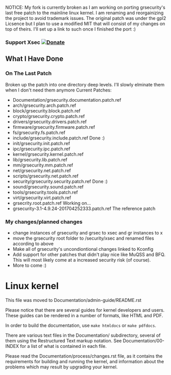 NOTICE: My fork is currently broken as I am working on porting grsecurity's last
free patch to the mainline linux kernel. I am renaming and reorgainizing the
project to avoid trademark issues. The original patch was under the gpl2 Licsence
but I plan to use a modified MIT that will consist of my changes on top of theirs.
I'll set up a link to such once I finished the port :)

### Support Xsec [![Donate](https://img.shields.io/badge/Donate-PayPal-green.svg)](https://www.paypal.com/cgi-bin/webscr?cmd=_donations&business=NFPU6CRVSAES2&lc=US&item_name=xsec&currency_code=USD&bn=PP%2dDonationsBF%3abtn_donate_SM%2egif%3aNonHosted)

## What I Have Done
### On The Last Patch
Broken up the patch into one directory deep levels. I'll slowly elminate them when I don't need them anymore
Current Patches:
 - Documentation/grsecurity.documentation.patch.ref
 - arch/grsecurity.arch.patch.ref
 - block/grsecurity.block.patch.ref
 - crypto/grsecurity.crypto.patch.ref
 - drivers/grsecurity.drivers.patch.ref
 - firmware/grsecurity.firmware.patch.ref
 - fs/grsecurity.fs.patch.ref
 - include/grsecurity.include.patch.ref               Done :)
 - init/grsecurity.init.patch.ref
 - ipc/grsecurity.ipc.patch.ref
 - kernel/grsecurity.kernel.patch.ref
 - lib/grsecurity.lib.patch.ref
 - mm/grsecurity.mm.patch.ref
 - net/grsecurity.net.patch.ref
 - scripts/grsecurity.net.patch.ref
 - security/grsecurity.security.patch.ref              Done :)
 - sound/grsecurity.sound.patch.ref
 - tools/grsecurity.tools.patch.ref
 - virt/grsecurity.virt.patch.ref
 - grsecrity.root.patch.ref                            Working on...
 - grsecurity-3.1-4.9.24-201704252333.patch.ref        The reference patch
### My changes/planned changes
 - change instances of grsecurity and grsec to xsec and gr instances to x
 - move the grsecurity root folder to /security/xsec and renamed files according to above
 - Make all of grsecurity's uncondiontional changes linked to Kconfig
 - Add support for other patches that didn't play nice like MuQSS and BFQ. This will most likely come at a increased security risk (of course).
 - More to come :)

Linux kernel
============

This file was moved to Documentation/admin-guide/README.rst

Please notice that there are several guides for kernel developers and users.
These guides can be rendered in a number of formats, like HTML and PDF.

In order to build the documentation, use ``make htmldocs`` or
``make pdfdocs``.

There are various text files in the Documentation/ subdirectory,
several of them using the Restructured Text markup notation.
See Documentation/00-INDEX for a list of what is contained in each file.

Please read the Documentation/process/changes.rst file, as it contains the
requirements for building and running the kernel, and information about
the problems which may result by upgrading your kernel.
